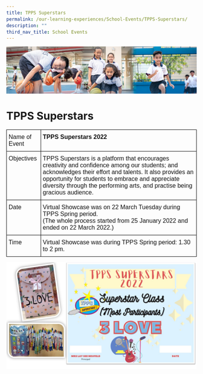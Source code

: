 ```yaml
---
title: TPPS Superstars
permalink: /our-learning-experiences/School-Events/TPPS-Superstars/
description: ""
third_nav_title: School Events
---
```

![](/images/Our%20Learning%20Experiences.jpg)

TPPS Superstars
===============

<style type="text/css">
.tg  {border-collapse:collapse;border-spacing:0;}
.tg td{border-color:black;border-style:solid;border-width:1px;font-family:Arial, sans-serif;font-size:14px;
  overflow:hidden;padding:10px 5px;word-break:normal;}
.tg th{border-color:black;border-style:solid;border-width:1px;font-family:Arial, sans-serif;font-size:14px;
  font-weight:normal;overflow:hidden;padding:10px 5px;word-break:normal;}
.tg .tg-k7n2{color:#121212;font-size:16px;text-align:left;vertical-align:top}
.tg .tg-svcv{color:#121212;font-size:16px;font-weight:bold;text-align:left;vertical-align:top}
</style>
<table class="tg">
<thead>
  <tr>
    <th class="tg-k7n2">Name of Event</th>
    <th class="tg-svcv">TPPS Superstars 2022</th>
  </tr>
</thead>
<tbody>
  <tr>
    <td class="tg-k7n2">Objectives</td>
    <td class="tg-k7n2">TPPS Superstars is a platform that encourages creativity and confidence among our students; and acknowledges their effort and talents. It also provides an opportunity for students to embrace and appreciate diversity through the performing arts, and practise being gracious audience.</td>
  </tr>
  <tr>
    <td class="tg-k7n2">Date</td>
    <td class="tg-k7n2">Virtual Showcase was on 22 March Tuesday during TPPS Spring period. <br>(The whole process started from 25 January 2022 and ended on 22 March 2022.)</td>
  </tr>
  <tr>
    <td class="tg-k7n2">Time</td>
    <td class="tg-k7n2">Virtual Showcase was during TPPS Spring period: 1.30 to 2 pm.</td>
  </tr>
</tbody>
</table>

![](/images/TPPS1.jpeg)